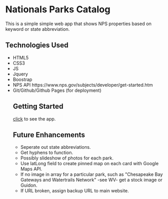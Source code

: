 # Nationals Parks Catalog

This is a simple simple web app that shows NPS properties based on keyword or state abbreviation.

## Technologies Used

<ul>
<li>HTML5</li>
<li>CSS3</li>
<li>JS</li>
<li>Jquery</li>
<li>Boostrap</li>
<li>NPS API https://www.nps.gov/subjects/developer/get-started.htm</li>
<li>Git/Github/Github Pages (for deployment)</li>

## Getting Started

[click](https://garrettruss.github.io/NPS-Project/) to see the app.

## Future Enhancements

<ul>
<li>Seperate out state abbreviations.</li>
<li>Get hyphens to function.</li>
<li>Possibly slideshow of photos for each park.</li>
<li>Use latLong field to create pinned map on each card with Google Maps API.</li>
<li>If no image in array for a particular park, such as "Chesapeake Bay Gateways and Watertrails Network" -see WV- get a stock image or Guidon.</li>
<li>If URL broken, assign backup URL to main website.</li>
</ul>

